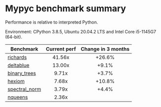 # Mypyc benchmark summary

Performance is relative to interpreted Python.

Environment: CPython 3.8.5, Ubuntu 20.04.2 LTS and Intel Core i5-1145G7 (64-bit).

| Benchmark | Current perf | Change in 3 months |
| --- | :---: | :---: |
| [richards](benchmarks/richards.md) | 41.56x | +26.6% |
| [deltablue](benchmarks/deltablue.md) | 13.00x | +9.1% |
| [binary_trees](benchmarks/binary_trees.md) | 9.71x | +3.7% |
| [hexiom](benchmarks/hexiom.md) | 7.68x | +10.8% |
| [spectral_norm](benchmarks/spectral_norm.md) | 3.79x | +4.4% |
| [nqueens](benchmarks/nqueens.md) | 2.36x |  |
